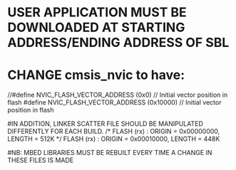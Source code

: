 # USER APPLICATION MUST BE DOWNLOADED AT STARTING ADDRESS/ENDING ADDRESS OF SBL
# CHANGE cmsis_nvic to have:
 //#define NVIC_FLASH_VECTOR_ADDRESS (0x0)       // Initial vector position in flash
 #define NVIC_FLASH_VECTOR_ADDRESS (0x10000)     // Initial vector position in flash

#IN ADDITION, LINKER SCATTER FILE SHOULD BE MANIPULATED DIFFERENTLY FOR EACH BUILD.
/*   FLASH (rx) : ORIGIN = 0x00000000, LENGTH = 512K */
  FLASH (rx) : ORIGIN = 0x00010000, LENGTH = 448K
  
#NB: MBED LIBRARIES MUST BE REBUILT EVERY TIME A CHANGE IN THESE FILES IS MADE